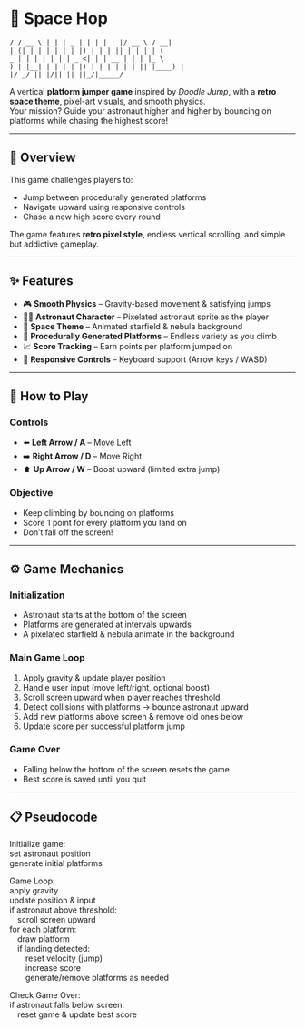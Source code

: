 # 🌌 Space Hop

```
/ / __ \ | | | _ | | | | | |/ __ \ / __|
| (| | | | | | | |) | | | || | | | | (
_ | | | | | | | _ <| | | __ | | | |_ \
) | |__| | | | | |) | | | | | | || |____) |
|/ _/ || |/|| || ||_/|_____/
```


A vertical **platform jumper game** inspired by *Doodle Jump*, with a **retro space theme**, pixel-art visuals, and smooth physics.  
Your mission? Guide your astronaut higher and higher by bouncing on platforms while chasing the highest score!

---

## 📝 Overview
This game challenges players to:
- Jump between procedurally generated platforms
- Navigate upward using responsive controls
- Chase a new high score every round  

The game features **retro pixel style**, endless vertical scrolling, and simple but addictive gameplay.

---

## ✨ Features
- 🎮 **Smooth Physics** – Gravity-based movement & satisfying jumps  
- 👨‍🚀 **Astronaut Character** – Pixelated astronaut sprite as the player  
- 🌌 **Space Theme** – Animated starfield & nebula background  
- 🧩 **Procedurally Generated Platforms** – Endless variety as you climb  
- 📈 **Score Tracking** – Earn points per platform jumped on  
- 🎹 **Responsive Controls** – Keyboard support (Arrow keys / WASD)  

---

## 🎯 How to Play
### Controls
- ⬅️ **Left Arrow / A** – Move Left  
- ➡️ **Right Arrow / D** – Move Right  
- ⬆️ **Up Arrow / W** – Boost upward (limited extra jump)  

### Objective
- Keep climbing by bouncing on platforms  
- Score 1 point for every platform you land on  
- Don’t fall off the screen!  

---

## ⚙️ Game Mechanics
### Initialization
- Astronaut starts at the bottom of the screen  
- Platforms are generated at intervals upwards  
- A pixelated starfield & nebula animate in the background  

### Main Game Loop
1. Apply gravity & update player position  
2. Handle user input (move left/right, optional boost)  
3. Scroll screen upward when player reaches threshold  
4. Detect collisions with platforms → bounce astronaut upward  
5. Add new platforms above screen & remove old ones below  
6. Update score per successful platform jump  

### Game Over
- Falling below the bottom of the screen resets the game  
- Best score is saved until you quit  

---

## 📋 Pseudocode
Initialize game:  
set astronaut position  
generate initial platforms  

Game Loop:  
apply gravity  
update position & input  
if astronaut above threshold:  
 scroll screen upward  
for each platform:  
 draw platform  
 if landing detected:  
  reset velocity (jump)  
  increase score  
  generate/remove platforms as needed  

Check Game Over:  
if astronaut falls below screen:  
 reset game & update best score  
